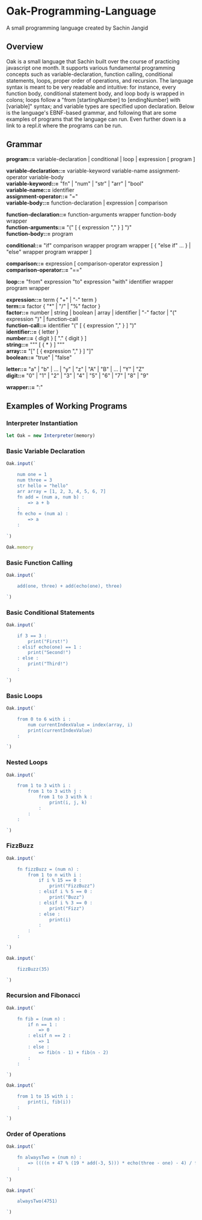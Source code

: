 # Oak-Programming-Language

A small programming language created by Sachin Jangid

## Overview

Oak is a small language that Sachin built over the course of practicing javascript one month.
It supports various fundamental programming concepts such as variable-declaration, 
function calling, conditional statements, loops, proper order of operations, and recursion. 
The language syntax is meant to be very readable and intuitive: for instance, every 
function body, conditional statement body, and loop body is wrapped in colons; loops 
follow a "from [startingNumber] to [endingNumber] with [variable]" syntax; and variable types are
specified upon declaration. Below is the language's EBNF-based grammar, and following that are some examples of programs that the language can run. Even further down is a link to a repl.it where the programs can be run.

## Grammar

**program::=** variable-declaration | conditional | loop | expression [ program ]

**variable-declaration::=** variable-keyword variable-name assignment-operator variable-body  
**variable-keyword::=** "fn" | "num" | "str" | "arr" | "bool"  
**variable-name::=** identifier  
**assignment-operator::=** "="  
**variable-body::=** function-declaration | expression | comparison

**function-declaration::=** function-arguments wrapper function-body wrapper  
**function-arguments::=** "(" [ { expression "," } ] ")"  
**function-body::=** program

**conditional::=** "if" comparison wrapper program wrapper [ { "else if" ... } | "else" wrapper program wrapper ]

**comparison::=** expression [ comparison-operator expression ]  
**comparison-operator::=** "=="

**loop::=** "from" expression "to" expression "with" identifier wrapper program wrapper

**expression::=** term { "+" | "-" term }  
**term::=** factor { "\*" | "/" | "%" factor }  
**factor::=** number | string | boolean | array | identifier | "-" factor | "(" expression ")" | function-call  
**function-call::=** identifier "(" [ { expression "," } ] ")"  
**identifier::=** { letter }  
**number::=** { digit } [ "." { digit } ]  
**string::=** """ [ { * } ] """  
**array::=** "[" [ { expression "," } ] "]"  
**boolean::=** "true" | "false"

**letter::=** "a" | "b" | ... | "y" | "z" | "A" | "B" | ... | "Y" | "Z"  
**digit::=** "0" | "1" | "2" | "3" | "4" | "5" | "6" | "7" | "8" | "9"

**wrapper::=** ":"

## Examples of Working Programs

### Interpreter Instantiation

```javascript
let Oak = new Interpreter(memory)
```

### Basic Variable Declaration

```javascript
Oak.input(`

	num one = 1
	num three = 3
	str hello = "hello"
	arr array = [1, 2, 3, 4, 5, 6, 7]
	fn add = (num a, num b) :
		=> a + b
	:
	fn echo = (num a) :
		=> a
	:
	
`)

Oak.memory
```

### Basic Function Calling

```javascript
Oak.input(`

	add(one, three) + add(echo(one), three)

`)
```

### Basic Conditional Statements

```javascript
Oak.input(`

	if 3 == 3 :
		print("First!")
	: elsif echo(one) == 1 :
		print("Second!")
	: else :
		print("Third!")
	:

`)
```

### Basic Loops

```javascript
Oak.input(`

	from 0 to 6 with i :
		num currentIndexValue = index(array, i)
		print(currentIndexValue)
	:

`)
```

### Nested Loops

```javascript
Oak.input(`

	from 1 to 3 with i :
		from 1 to 3 with j :
			from 1 to 3 with k :
				print(i, j, k)
			:
		:
	:

`)
```

### FizzBuzz

```javascript
Oak.input(`

	fn fizzBuzz = (num n) :
		from 1 to n with i :
			if i % 15 == 0 :
				print("FizzBuzz")
			: elsif i % 5 == 0 :
				print("Buzz")
			: elsif i % 3 == 0 :
				print("Fizz")
			: else :
				print(i)
			:
		:
	:

`)

Oak.input(`

	fizzBuzz(35)

`)
```

### Recursion and Fibonacci

```javascript
Oak.input(`

	fn fib = (num n) :
		if n == 1 :
			=> 0
		: elsif n == 2 :
			=> 1
		: else :
			=> fib(n - 1) + fib(n - 2)
		:
	:

`)

Oak.input(`

	from 1 to 15 with i :
		print(i, fib(i))
	:

`)
```

### Order of Operations

```javascript
Oak.input(`

	fn alwaysTwo = (num n) :
		=> ((((n + 47 % (19 * add(-3, 5))) * echo(three - one) - 4) / fib(4) - n + fib(echo(10)) - 29) * 3 - 9) / 3 - (((n + 109 % 10) * 2 - 4) / 2 - n)
	:

`)

Oak.input(`

	alwaysTwo(4751)

`)
```

